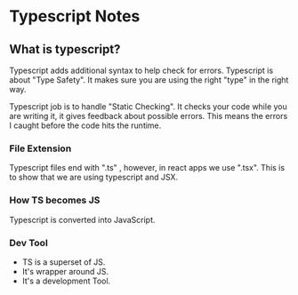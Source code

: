 # Typescript Notes

## What is typescript?

Typescript adds additional syntax to help check for errors. Typescript is about "Type Safety". It makes
sure you are using the right "type" in the right way. 

Typescript job is to handle "Static Checking". It checks your code while you are writing it, it gives feedback
about possible errors. This means the errors I caught before the code hits the runtime.

### File Extension  

Typescript files end with ".ts" , however, in react apps we use ".tsx". This is to show that we are using typescript and JSX.

### How TS becomes JS

Typescript is converted into JavaScript. 

### Dev Tool

- TS is a superset of JS. 
- It's wrapper around JS. 
- It's a development Tool.
  
